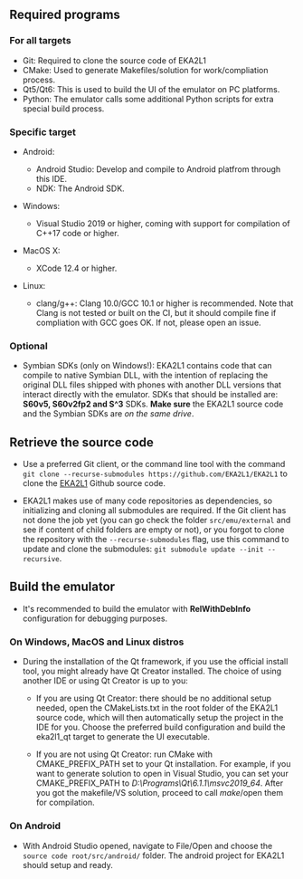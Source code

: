 ## Required programs

### For all targets

- Git: Required to clone the source code of EKA2L1
- CMake: Used to generate Makefiles/solution for work/compliation process.
- Qt5/Qt6: This is used to build the UI of the emulator on PC platforms.
- Python: The emulator calls some additional Python scripts for extra special build process.

### Specific target

- Android:
    * Android Studio: Develop and compile to Android platfrom through this IDE.
    * NDK: The Android SDK.

- Windows:
    * Visual Studio 2019 or higher, coming with support for compilation of C++17 code or higher.

- MacOS X:
    * XCode 12.4 or higher.

- Linux:
    * clang/g++: Clang 10.0/GCC 10.1 or higher is recommended. Note that Clang is not tested or built on the CI, but it should compile fine if compliation with GCC goes OK. If not, please open an issue.

### Optional

- Symbian SDKs (only on Windows!): EKA2L1 contains code that can compile to native Symbian DLL, with the intention of replacing the original DLL files shipped with phones with another DLL versions that interact directly with the emulator. SDKs that should be installed are: **S60v5, S60v2fp2 and S^3** SDKs. **Make sure** the EKA2L1 source code and the Symbian SDKs are *on the same drive*.

## Retrieve the source code

- Use a preferred Git client, or the command line tool with the command ```git clone --recurse-submodules https://github.com/EKA2L1/EKA2L1``` to clone the [EKA2L1](https://github.com/EKA2L1/EKA2L1) Github source code.

- EKA2L1 makes use of many code repositories as dependencies, so initializing and cloning all submodules are required. If the Git client has not done the job yet (you can go check the folder ```src/emu/external``` and see if content of child folders are empty or not), or you forgot to clone the repository with the ```--recurse-submodules``` flag, use this command to update and clone the submodules: ```git submodule update --init --recursive```.

## Build the emulator

- It's recommended to build the emulator with **RelWithDebInfo** configuration for debugging purposes.

### On Windows, MacOS and Linux distros

- During the installation of the Qt framework, if you use the official install tool, you might already have Qt Creator installed. The choice of using another IDE or using Qt Creator is up to you:

    * If you are using Qt Creator: there should be no additional setup needed, open the CMakeLists.txt in the root folder of the EKA2L1 source code, which will then automatically setup the project in the IDE for you. Choose the preferred build configuration and build the eka2l1_qt target to generate the UI executable.

    * If you are not using Qt Creator: run CMake with CMAKE_PREFIX_PATH set to your Qt installation. For example, if you want to generate solution to open in Visual Studio, you can set your CMAKE_PREFIX_PATH to *D:\Programs\Qt\6.1.1\msvc2019_64*. After you got the makefile/VS solution, proceed to call *make*/open them for compilation.

### On Android

- With Android Studio opened, navigate to File/Open and choose the ```source code root/src/android/``` folder. The android project for EKA2L1 should setup and ready. 